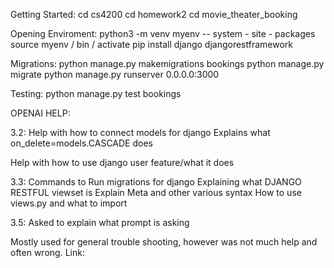 
Getting Started:
    cd cs4200
    cd homework2
    cd movie_theater_booking

Opening Enviroment:
    python3 -m venv myenv -- system - site - packages
    source myenv / bin / activate
    pip install django djangorestframework

Migrations:
    python manage.py makemigrations bookings
    python manage.py migrate
    python manage.py runserver 0.0.0.0:3000

Testing: 
    python manage.py test bookings


OPENAI HELP:

3.2: 
Help with how to connect models for django
    Explains what on_delete=models.CASCADE does

Help with how to use django user feature/what it does

3.3: 
Commands to Run migrations for django
Explaining what DJANGO RESTFUL viewset is
    Explain Meta and other various syntax
    How to use views.py and what to import

3.5:
Asked to explain what prompt is asking

Mostly used for general trouble shooting, however was not much help and often wrong.
Link: 